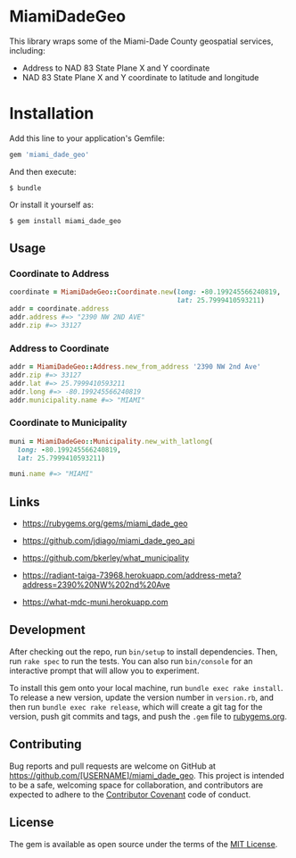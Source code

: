 # MiamiDadeGeo

This library wraps some of the Miami-Dade County geospatial services, including:

* Address to NAD 83 State Plane X and Y coordinate
* NAD 83 State Plane X and Y coordinate to latitude and longitude

# Installation #

Add this line to your application's Gemfile:

~~~ruby
gem 'miami_dade_geo'
~~~

And then execute:

    $ bundle

Or install it yourself as:

    $ gem install miami_dade_geo

## Usage

### Coordinate to Address

~~~ruby
coordinate = MiamiDadeGeo::Coordinate.new(long: -80.199245566240819,
                                          lat: 25.7999410593211)
addr = coordinate.address
addr.address #=> "2390 NW 2ND AVE"
addr.zip #=> 33127
~~~

### Address to Coordinate

~~~ruby
addr = MiamiDadeGeo::Address.new_from_address '2390 NW 2nd Ave'
addr.zip #=> 33127
addr.lat #=> 25.7999410593211
addr.long #=> -80.199245566240819
addr.municipality.name #=> "MIAMI"
~~~

### Coordinate to Municipality

~~~ruby
muni = MiamiDadeGeo::Municipality.new_with_latlong(
  long: -80.199245566240819,
  lat: 25.7999410593211)

muni.name #=> "MIAMI"
~~~

## Links

* <https://rubygems.org/gems/miami_dade_geo>

* <https://github.com/jdiago/miami_dade_geo_api>

* <https://github.com/bkerley/what_municipality>

* <https://radiant-taiga-73968.herokuapp.com/address-meta?address=2390%20NW%202nd%20Ave>

* <https://what-mdc-muni.herokuapp.com>

## Development

After checking out the repo, run `bin/setup` to install dependencies. Then, run `rake spec` to run the tests. You can also run `bin/console` for an interactive prompt that will allow you to experiment.

To install this gem onto your local machine, run `bundle exec rake install`. To release a new version, update the version number in `version.rb`, and then run `bundle exec rake release`, which will create a git tag for the version, push git commits and tags, and push the `.gem` file to [rubygems.org](https://rubygems.org).

## Contributing

Bug reports and pull requests are welcome on GitHub at https://github.com/[USERNAME]/miami_dade_geo. This project is intended to be a safe, welcoming space for collaboration, and contributors are expected to adhere to the [Contributor Covenant](http://contributor-covenant.org) code of conduct.


## License

The gem is available as open source under the terms of the [MIT License](http://opensource.org/licenses/MIT).

